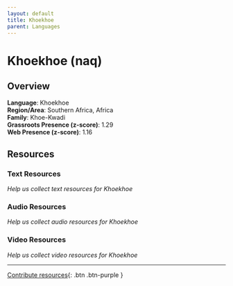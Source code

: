 ```yaml
---
layout: default
title: Khoekhoe
parent: Languages
---
```


# Khoekhoe (naq)

## Overview

**Language**: Khoekhoe  
**Region/Area**: Southern Africa, Africa  
**Family**: Khoe-Kwadi  
**Grassroots Presence (z-score)**: 1.29  
**Web Presence (z-score)**: 1.16  

## Resources

### Text Resources
*Help us collect text resources for Khoekhoe*

### Audio Resources
*Help us collect audio resources for Khoekhoe*

### Video Resources
*Help us collect video resources for Khoekhoe*

---

[Contribute resources](https://forms.office.com/e/1SfLJx3u1r){: .btn .btn-purple }
